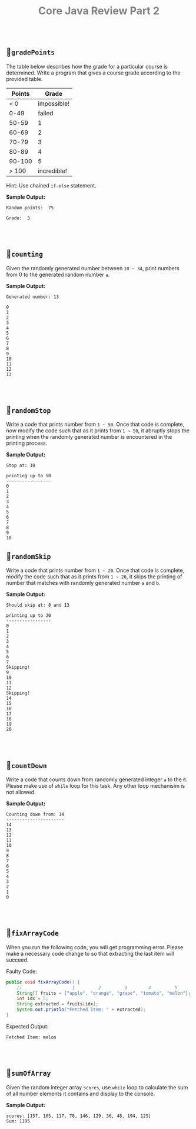 <div style="text-align: center; color:gray;">
<h1>Core Java Review Part 2</h1>
</div>

<br>
<br>



## 📑`gradePoints`
The table below describes how the grade for a particular course is determined. Write a program that gives a course grade according to the provided table.

| Points      | Grade       |
|-------------|-------------|
| < 0	        | impossible! |
| 0-49	       | failed      |
| 50-59	      | 1           |
| 60-69	      | 2           |
| 70-79	      | 3           |
| 80-89	      | 4           |
| 90-100	     | 5           |
| > 100	      | incredible! |


Hint: 
Use chained `if-else` statement. 

**Sample Output:**
```text
Random points:  75

Grade:  3
```

<br>
<br>


## 📑`counting`
Given the randomly generated number between `10 ~ 34`, print numbers from 0 to the generated random number `a`.   

**Sample Output:**
```text
Generated number: 13

0
1
2
3
4
5
6
7
8
9
10
11
12
13
```


<br>
<br>


## 📑`randomStop`
Write a code that prints number from `1 ~ 50`. Once that code is complete, now modify the code such that as it prints from `1 ~ 50`, it abruptly stops the printing when the randomly generated number is encountered in the printing process. 

**Sample Output:** 

```text
Stop at: 10

printing up to 50
-----------------
0
1
2
3
4
5
6
7
8
9
10
```


## 📑`randomSkip`
Write a code that prints number from `1 ~ 20`. Once that code is complete, modify the code such that as it prints from `1 ~ 20`, it skips the printing of number that matches with randomly generated number `a` and `b`.

**Sample Output:** 

```text
Should skip at: 8 and 13

printing up to 20
-----------------
0
1
2
3
4
5
6
7
Skipping!
9
10
11
12
Skipping!
14
15
16
17
18
19
20
```

<br>
<br>


## 📑`countDown`
Write a code that counts down from randomly generated integer `a` to the `0`. Please make use of `while` loop for this task.  Any other loop mechanisim is not allowed. 

**Sample Output:** 
```text
Counting down from: 14
----------------------
14
13
12
11
10
9
8
7
6
5
4
3
2
1
0
```

<br>
<br>


## 📑`fixArrayCode`

When you run the following code, you will get programming error.  Please make a necessary code change to so that extracting the last item will succeed. 

Faulty Code:
```java
public void fixArrayCode() {
    //                   1         2         3        4         5
    String[] fruits = {"apple", "orange", "grape", "tomato", "melon"};
    int idx = 5;
    String extracted = fruits[idx];
    System.out.println("Fetched Item: " + extracted);
}
```

Expected Output: 
```text
Fetched Item: melon
```


<br>
<br>


## 📑`sumOfArray`
Given the random integer array `scores`, use `while` loop to calculate the sum of all number elements it contains and
display to the console. 

**Sample Output:**
```text
scores: [157, 165, 117, 78, 146, 129, 36, 48, 194, 125]
Sum: 1195
```

